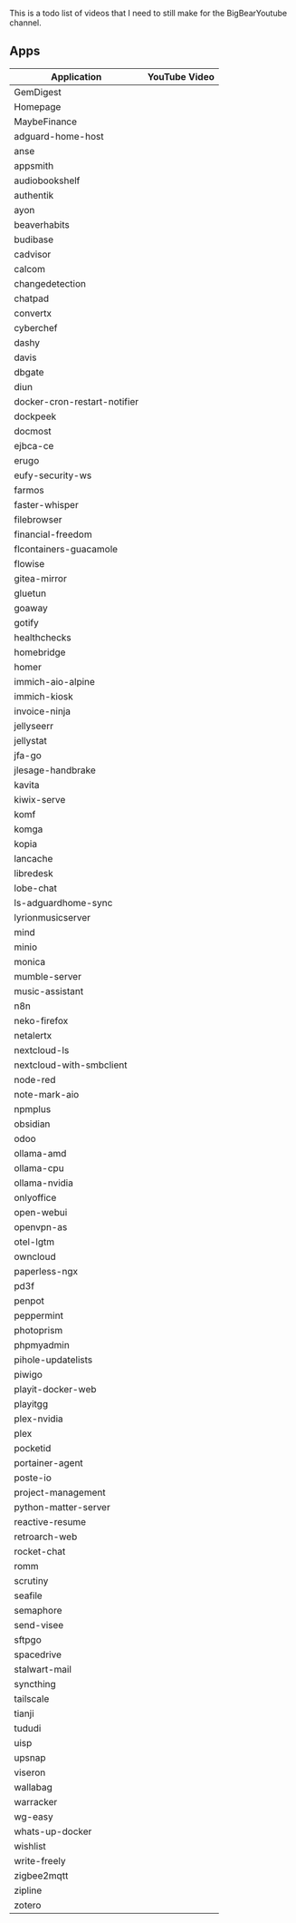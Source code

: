 This is a todo list of videos that I need to still make for the BigBearYoutube channel.

## Apps

| Application | YouTube Video |
| --- | --- |
| GemDigest |  |
| Homepage |  |
| MaybeFinance |  |
| adguard-home-host |  |
| anse |  |
| appsmith |  |
| audiobookshelf |  |
| authentik |  |
| ayon |  |
| beaverhabits |  |
| budibase |  |
| cadvisor |  |
| calcom |  |
| changedetection |  |
| chatpad |  |
| convertx |  |
| cyberchef |  |
| dashy |  |
| davis |  |
| dbgate |  |
| diun |  |
| docker-cron-restart-notifier |  |
| dockpeek |  |
| docmost |  |
| ejbca-ce |  |
| erugo |  |
| eufy-security-ws |  |
| farmos |  |
| faster-whisper |  |
| filebrowser |  |
| financial-freedom |  |
| flcontainers-guacamole |  |
| flowise |  |
| gitea-mirror |  |
| gluetun |  |
| goaway |  |
| gotify |  |
| healthchecks |  |
| homebridge |  |
| homer |  |
| immich-aio-alpine |  |
| immich-kiosk |  |
| invoice-ninja |  |
| jellyseerr |  |
| jellystat |  |
| jfa-go |  |
| jlesage-handbrake |  |
| kavita |  |
| kiwix-serve |  |
| komf |  |
| komga |  |
| kopia |  |
| lancache |  |
| libredesk |  |
| lobe-chat |  |
| ls-adguardhome-sync |  |
| lyrionmusicserver |  |
| mind |  |
| minio |  |
| monica |  |
| mumble-server |  |
| music-assistant |  |
| n8n |  |
| neko-firefox |  |
| netalertx |  |
| nextcloud-ls |  |
| nextcloud-with-smbclient |  |
| node-red |  |
| note-mark-aio |  |
| npmplus |  |
| obsidian |  |
| odoo |  |
| ollama-amd |  |
| ollama-cpu |  |
| ollama-nvidia |  |
| onlyoffice |  |
| open-webui |  |
| openvpn-as |  |
| otel-lgtm |  |
| owncloud |  |
| paperless-ngx |  |
| pd3f |  |
| penpot |  |
| peppermint |  |
| photoprism |  |
| phpmyadmin |  |
| pihole-updatelists |  |
| piwigo |  |
| playit-docker-web |  |
| playitgg |  |
| plex-nvidia |  |
| plex |  |
| pocketid |  |
| portainer-agent |  |
| poste-io |  |
| project-management |  |
| python-matter-server |  |
| reactive-resume |  |
| retroarch-web |  |
| rocket-chat |  |
| romm |  |
| scrutiny |  |
| seafile |  |
| semaphore |  |
| send-visee |  |
| sftpgo |  |
| spacedrive |  |
| stalwart-mail |  |
| syncthing |  |
| tailscale |  |
| tianji |  |
| tududi |  |
| uisp |  |
| upsnap |  |
| viseron |  |
| wallabag |  |
| warracker |  |
| wg-easy |  |
| whats-up-docker |  |
| wishlist |  |
| write-freely |  |
| zigbee2mqtt |  |
| zipline |  |
| zotero |  |

